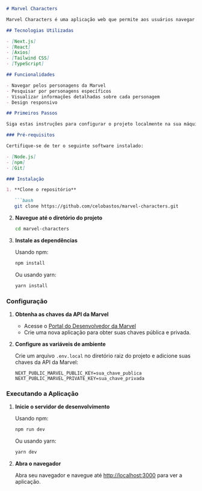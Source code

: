 ```markdown
# Marvel Characters

Marvel Characters é uma aplicação web que permite aos usuários navegar e pesquisar por personagens da Marvel. A aplicação busca dados da API da Marvel e exibe informações detalhadas sobre cada personagem.

## Tecnologias Utilizadas

- [Next.js]
- [React]
- [Axios]
- [Tailwind CSS]
- [TypeScript]

## Funcionalidades

- Navegar pelos personagens da Marvel
- Pesquisar por personagens específicos
- Visualizar informações detalhadas sobre cada personagem
- Design responsivo

## Primeiros Passos

Siga estas instruções para configurar o projeto localmente na sua máquina.

### Pré-requisitos

Certifique-se de ter o seguinte software instalado:

- [Node.js]
- [npm]
- [Git]

### Instalação

1. **Clone o repositório**

   ```bash
   git clone https://github.com/celobastos/marvel-characters.git
   ```

2. **Navegue até o diretório do projeto**

   ```bash
   cd marvel-characters
   ```

3. **Instale as dependências**

   Usando npm:

   ```bash
   npm install
   ```

   Ou usando yarn:

   ```bash
   yarn install
   ```

### Configuração

1. **Obtenha as chaves da API da Marvel**

   - Acesse o [Portal do Desenvolvedor da Marvel](https://developer.marvel.com/)
   - Crie uma nova aplicação para obter suas chaves pública e privada.

2. **Configure as variáveis de ambiente**

   Crie um arquivo `.env.local` no diretório raiz do projeto e adicione suas chaves da API da Marvel:

   ```plaintext
   NEXT_PUBLIC_MARVEL_PUBLIC_KEY=sua_chave_publica
   NEXT_PUBLIC_MARVEL_PRIVATE_KEY=sua_chave_privada
   ```

### Executando a Aplicação

1. **Inicie o servidor de desenvolvimento**

   Usando npm:

   ```bash
   npm run dev
   ```

   Ou usando yarn:

   ```bash
   yarn dev
   ```

2. **Abra o navegador**

   Abra seu navegador e navegue até [http://localhost:3000](http://localhost:3000) para ver a aplicação.
